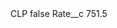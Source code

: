 <?xml version="1.0" encoding="UTF-8"?>
<CustomMetadata xmlns="http://soap.sforce.com/2006/04/metadata" xmlns:xsi="http://www.w3.org/2001/XMLSchema-instance" xmlns:xsd="http://www.w3.org/2001/XMLSchema">
    <label>CLP</label>
    <protected>false</protected>
    <values>
        <field>Rate__c</field>
        <value xsi:type="xsd:double">751.5</value>
    </values>
</CustomMetadata>
